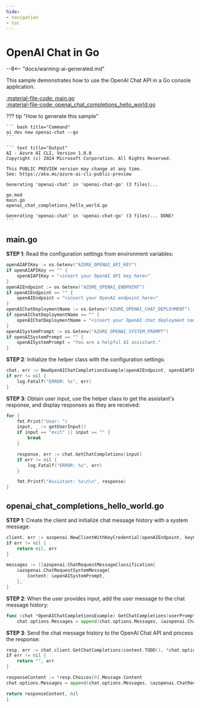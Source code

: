 ```yaml
---
hide:
- navigation
- toc
---
```

# OpenAI Chat in Go

--8<-- "docs/warning-ai-generated.md"

This sample demonstrates how to use the OpenAI Chat API in a Go console application.

[:material-file-code: main.go](./samples/openai-chat-go/main.go)  
[:material-file-code: openai_chat_completions_hello_world.go](./samples/openai-chat-go/openai_chat_completions_hello_world.go)  

??? tip "How to generate this sample"

    ``` bash title="Command"
    ai dev new openai-chat --go
    ```

    ``` text title="Output"
    AI - Azure AI CLI, Version 1.0.0
    Copyright (c) 2024 Microsoft Corporation. All Rights Reserved.

    This PUBLIC PREVIEW version may change at any time.
    See: https://aka.ms/azure-ai-cli-public-preview

    Generating 'openai-chat' in 'openai-chat-go' (3 files)...

    go.mod
    main.go
    openai_chat_completions_hello_world.go

    Generating 'openai-chat' in 'openai-chat-go' (3 files)... DONE!
    ```

## main.go

**STEP 1**: Read the configuration settings from environment variables:

``` go title="main.go"
openAIAPIKey := os.Getenv("AZURE_OPENAI_API_KEY")
if openAIAPIKey == "" {
    openAIAPIKey = "<insert your OpenAI API key here>"
}
openAIEndpoint := os.Getenv("AZURE_OPENAI_ENDPOINT")
if openAIEndpoint == "" {
    openAIEndpoint = "<insert your OpenAI endpoint here>"
}
openAIChatDeploymentName := os.Getenv("AZURE_OPENAI_CHAT_DEPLOYMENT")
if openAIChatDeploymentName == "" {
    openAIChatDeploymentName = "<insert your OpenAI chat deployment name here>"
}
openAISystemPrompt := os.Getenv("AZURE_OPENAI_SYSTEM_PROMPT")
if openAISystemPrompt == "" {
    openAISystemPrompt = "You are a helpful AI assistant."
}
```

**STEP 2**: Initialize the helper class with the configuration settings:

``` go title="main.go"
chat, err := NewOpenAIChatCompletionsExample(openAIEndpoint, openAIAPIKey, openAIChatDeploymentName, openAISystemPrompt)
if err != nil {
    log.Fatalf("ERROR: %s", err)
}
```

**STEP 3**: Obtain user input, use the helper class to get the assistant's response, and display responses as they are received:

``` go title="main.go"
for {
    fmt.Print("User: ")
    input, _ := getUserInput()
    if input == "exit" || input == "" {
        break
    }

    response, err := chat.GetChatCompletions(input)
    if err != nil {
        log.Fatalf("ERROR: %s", err)
    }

    fmt.Printf("Assistant: %s\n\n", response)
}
```

## openai_chat_completions_hello_world.go

**STEP 1**: Create the client and initialize chat message history with a system message:

``` go title="openai_chat_completions_hello_world.go"
client, err := azopenai.NewClientWithKeyCredential(openAIEndpoint, keyCredential, nil)
if err != nil {
    return nil, err
}

messages := []azopenai.ChatRequestMessageClassification{
    &azopenai.ChatRequestSystemMessage{
        Content: &openAISystemPrompt,
    },
}
```

**STEP 2**: When the user provides input, add the user message to the chat message history:

``` go title="openai_chat_completions_hello_world.go"
func (chat *OpenAIChatCompletionsExample) GetChatCompletions(userPrompt string) (string, error) {
    chat.options.Messages = append(chat.options.Messages, &azopenai.ChatRequestUserMessage{Content: azopenai.NewChatRequestUserMessageContent(userPrompt)})
```

**STEP 3**: Send the chat message history to the OpenAI Chat API and process the response:

``` go title="openai_chat_completions_hello_world.go"
resp, err := chat.client.GetChatCompletions(context.TODO(), *chat.options, nil)
if err != nil {
    return "", err
}

responseContent := *resp.Choices[0].Message.Content
chat.options.Messages = append(chat.options.Messages, &azopenai.ChatRequestAssistantMessage{Content: to.Ptr(responseContent)})

return responseContent, nil
}
```